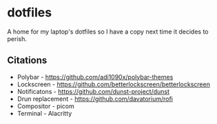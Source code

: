 # dotfiles
A home for my laptop's dotfiles so I have a copy next time it decides to perish. 

## Citations
* Polybar - https://github.com/adi1090x/polybar-themes
* Lockscreen - https://github.com/betterlockscreen/betterlockscreen
* Notificatons - https://github.com/dunst-project/dunst
* Drun replacement - https://github.com/davatorium/rofi
* Compositor - picom
* Terminal - Alacritty
